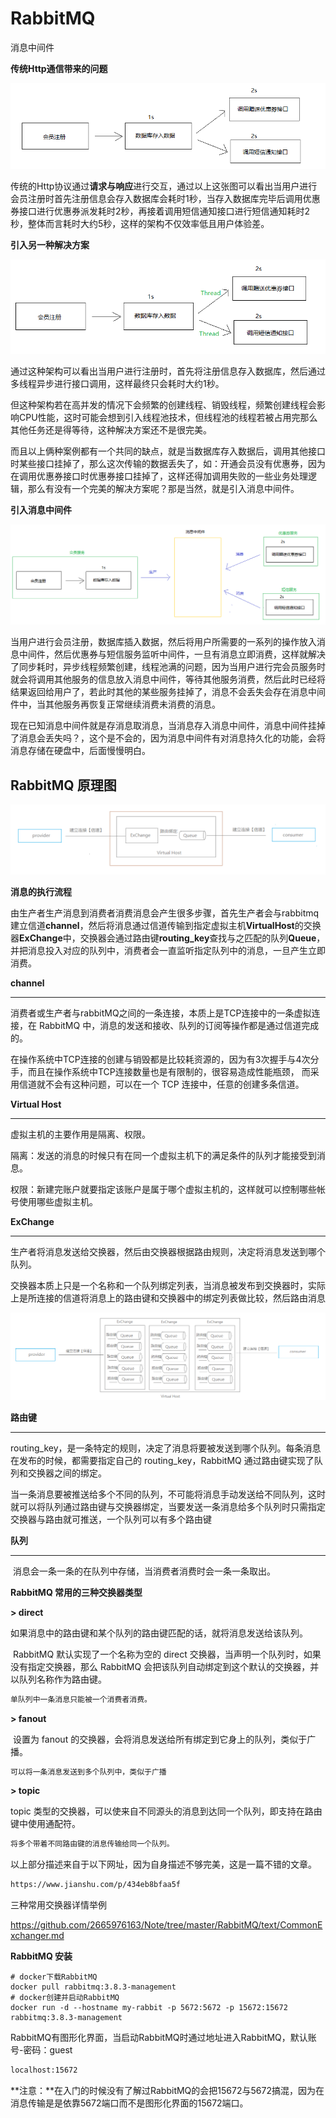 # RabbitMQ

消息中间件

**传统Http通信带来的问题**

![传统Http问题](images/传统Http问题.png)

​		传统的Http协议通过**请求与响应**进行交互，通过以上这张图可以看出当用户进行会员注册时首先注册信息会存入数据库会耗时1秒，当存入数据库完毕后调用优惠券接口进行优惠券派发耗时2秒，再接着调用短信通知接口进行短信通知耗时2秒，整体而言耗时大约5秒，这样的架构不仅效率低且用户体验差。

**引入另一种解决方案**

![解决方案1](images/解决方案1.png)

​	通过这种架构可以看出当用户进行注册时，首先将注册信息存入数据库，然后通过多线程异步进行接口调用，这样最终只会耗时大约1秒。

​	但这种架构若在高并发的情况下会频繁的创建线程、销毁线程，频繁创建线程会影响CPU性能，这时可能会想到引入线程池技术，但线程池的线程若被占用完那么其他任务还是得等待，这种解决方案还不是很完美。

而且以上俩种案例都有一个共同的缺点，就是当数据库存入数据后，调用其他接口时某些接口挂掉了，那么这次传输的数据丢失了，如：开通会员没有优惠券，因为在调用优惠券接口时优惠券接口挂掉了，这样还得加调用失败的一些业务处理逻辑，那么有没有一个完美的解决方案呢？那是当然，就是引入消息中间件。

**引入消息中间件**

![解决方案2](images/解决方案2.png)

​	当用户进行会员注册，数据库插入数据，然后将用户所需要的一系列的操作放入消息中间件，然后优惠券与短信服务监听中间件，一旦有消息立即消费，这样就解决了同步耗时，异步线程频繁创建，线程池满的问题，因为当用户进行完会员服务时就会将调用其他服务的信息放入消息中间件，等待其他服务消费，然后此时已经将结果返回给用户了，若此时其他的某些服务挂掉了，消息不会丢失会存在消息中间件中，当其他服务再恢复正常继续消费未消费的消息。

现在已知消息中间件就是存消息取消息，当消息存入消息中间件，消息中间件挂掉了消息会丢失吗？，这个是不会的，因为消息中间件有对消息持久化的功能，会将消息存储在硬盘中，后面慢慢明白。

## RabbitMQ 原理图

![rabbitmq原理图](images/rabbitmq原理图diy.png)

**消息的执行流程**

​		由生产者生产消息到消费者消费消息会产生很多步骤，首先生产者会与rabbitmq建立信道**channel**，然后将消息通过信道传输到指定虚拟主机**VirtualHost**的交换器**ExChange**中，交换器会通过路由键**routing_key**查找与之匹配的队列**Queue**，并把消息投入对应的队列中，消费者会一直监听指定队列中的消息，一旦产生立即消费。

**channel**

------

​		消费者或生产者与rabbitMQ之间的一条连接，本质上是TCP连接中的一条虚拟连接，在 RabbitMQ 中，消息的发送和接收、队列的订阅等操作都是通过信道完成的。

​		在操作系统中TCP连接的创建与销毁都是比较耗资源的，因为有3次握手与4次分手，而且在操作系统中TCP连接数量也是有限制的，很容易造成性能瓶颈， 而采用信道就不会有这种问题，可以在一个 TCP 连接中，任意的创建多条信道。

**Virtual Host**

------

虚拟主机的主要作用是隔离、权限。

​	隔离：发送的消息的时候只有在同一个虚拟主机下的满足条件的队列才能接受到消息。

​	权限：新建完账户就要指定该账户是属于哪个虚拟主机的，这样就可以控制哪些帐号使用哪些虚拟主机。

**ExChange**

------

​		生产者将消息发送给交换器，然后由交换器根据路由规则，决定将消息发送到哪个队列。

​		交换器本质上只是一个名称和一个队列绑定列表，当消息被发布到交换器时，实际上是所连接的信道将消息上的路由键和交换器中的绑定列表做比较，然后路由消息

![Exchange](images/Exchange.png)

**路由键**

------

​		routing_key，是一条特定的规则，决定了消息将要被发送到哪个队列。每条消息在发布的时候，都需要指定自己的 routing_key，RabbitMQ 通过路由键实现了队列和交换器之间的绑定。

​		当一条消息要被推送给多个不同的队列，不可能将消息手动发送给不同队列，这时就可以将队列通过路由键与交换器绑定，当要发送一条消息给多个队列时只需指定交换器与路由就可推送，一个队列可以有多个路由键

**队列**

------

​		消息会一条一条的在队列中存储，当消费者消费时会一条一条取出。

**RabbitMQ 常用的三种交换器类型**

**\> direct**

​		如果消息中的路由键和某个队列的路由键匹配的话，就将消息发送给该队列。

​		RabbitMQ 默认实现了一个名称为空的 direct 交换器，当声明一个队列时，如果没有指定交换器，那么 RabbitMQ 会把该队列自动绑定到这个默认的交换器，并以队列名称作为路由键。

```tex
单队列中一条消息只能被一个消费者消费。
```

**\> fanout**

​		设置为 fanout 的交换器，会将消息发送给所有绑定到它身上的队列，类似于广播。

```tex
可以将一条消息发送到多个队列中，类似于广播
```

**\> topic**

topic 类型的交换器，可以使来自不同源头的消息到达同一个队列，即支持在路由键中使用通配符。

```tex
将多个带着不同路由键的消息传输给同一个队列。
```

以上部分描述来自于以下网址，因为自身描述不够完美，这是一篇不错的文章。

```tex
https://www.jianshu.com/p/434eb8bfaa5f
```

三种常用交换器详情举例

https://github.com/2665976163/Note/tree/master/RabbitMQ/text/CommonExchanger.md



**RabbitMQ 安装**

```shell
# docker下载RabbitMQ
docker pull rabbitmq:3.8.3-management
# docker创建并启动RabbitMQ
docker run -d --hostname my-rabbit -p 5672:5672 -p 15672:15672 rabbitmq:3.8.3-management
```

RabbitMQ有图形化界面，当启动RabbitMQ时通过地址进入RabbitMQ，默认账号-密码：guest

```tex
localhost:15672
```

**注意：**在入门的时候没有了解过RabbitMQ的会把15672与5672搞混，因为在消息传输是是依靠5672端口而不是图形化界面的15672端口。


